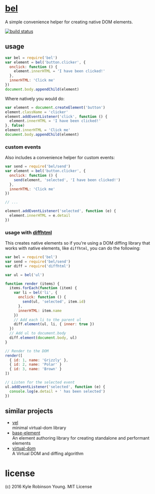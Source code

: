 # [bel](https://en.wikipedia.org/wiki/Bel_(mythology))

A simple convenience helper for creating native DOM elements.

[![build status](https://secure.travis-ci.org/shama/bel.svg)](https://travis-ci.org/shama/bel)

## usage

```js
var bel = require('bel')
var element = bel('button.clicker', {
  onclick: function () {
    element.innerHTML = 'I have been clicked!'
  },
  innerHTML: 'Click me'
})
document.body.appendChild(element)
```

Where natively you would do:

```js
var element = document.createElement('button')
element.className = 'clicker'
element.addEventListener('click', function () {
  element.innerHTML = 'I have been clicked!'
}, false)
element.innerHTML = 'Click me'
document.body.appendChild(element)
```

### custom events

Also includes a convenience helper for custom events:

```js
var send = require('bel/send')
var element = bel('button.clicker', {
  onclick: function () {
    send(element, 'selected', 'I have been clicked!')
  },
  innerHTML: 'Click me'
})

// ...

element.addEventListener('selected', function (e) {
  element.innerHTML = e.detail
})
```

### usage with [diffhtml](https://github.com/tbranyen/diffhtml)

This creates native elements so if you're using a DOM diffing library that works
with native elements, like `diffhtml`, you can do the following:

```js
var bel = require('bel')
var send = require('bel/send')
var diff = require('diffhtml')

var ul = bel('ul')

function render (items) {
  items.forEach(function (item) {
    var li = bel('li', {
      onclick: function () {
        send(ul, 'selected', item.id)
      },
      innerHTML: item.name
    })
    // Add each li to the parent ul
    diff.element(ul, li, { inner: true })
  })
  // Add ul to document.body
  diff.element(document.body, ul)
}

// Render to the DOM
render([
  { id: 1, name: 'Grizzly' },
  { id: 2, name: 'Polar' }
  { id: 3, name: 'Brown' }
])

// Listen for the selected event
ul.addEventListener('selected', function (e) {
  console.log(e.detail + ' has been selected')
})
```

## similar projects

* [vel](https://github.com/yoshuawuyts/vel)  
  minimal virtual-dom library
* [base-element](https://github.com/shama/base-element)  
  An element authoring library for creating standalone and performant elements
* [virtual-dom](https://github.com/Matt-Esch/virtual-dom)  
  A Virtual DOM and diffing algorithm

# license
(c) 2016 Kyle Robinson Young. MIT License
